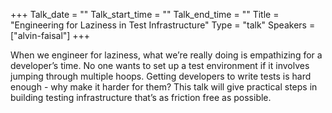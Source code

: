 +++
Talk_date = ""
Talk_start_time = ""
Talk_end_time = ""
Title = "Engineering for Laziness in Test Infrastructure"
Type = "talk"
Speakers = ["alvin-faisal"]
+++

When we engineer for laziness, what we’re really doing is empathizing for a developer’s time. No one wants to set up a test environment if it involves jumping through multiple hoops. Getting developers to write tests is hard enough - why make it harder for them? This talk will give practical steps in building testing infrastructure that’s as friction free as possible.
